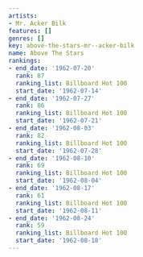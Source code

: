 ```yaml
---
artists:
- Mr. Acker Bilk
features: []
genres: []
key: above-the-stars-mr--acker-bilk
name: Above The Stars
rankings:
- end_date: '1962-07-20'
  rank: 87
  ranking_list: Billboard Hot 100
  start_date: '1962-07-14'
- end_date: '1962-07-27'
  rank: 86
  ranking_list: Billboard Hot 100
  start_date: '1962-07-21'
- end_date: '1962-08-03'
  rank: 82
  ranking_list: Billboard Hot 100
  start_date: '1962-07-28'
- end_date: '1962-08-10'
  rank: 69
  ranking_list: Billboard Hot 100
  start_date: '1962-08-04'
- end_date: '1962-08-17'
  rank: 61
  ranking_list: Billboard Hot 100
  start_date: '1962-08-11'
- end_date: '1962-08-24'
  rank: 59
  ranking_list: Billboard Hot 100
  start_date: '1962-08-18'
---
```


